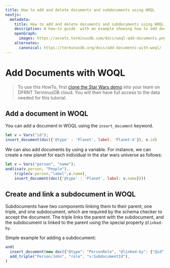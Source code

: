```yaml
---
title: How to add and delete documents and subdocuments using WOQL
nextjs:
  metadata:
    title: How to add and delete documents and subdocuments using WOQL
    description: A how-to guide  with an example showing how to add documents and subdocuments using a WOQL query.
    openGraph:
      images: https://assets.terminusdb.com/docs/woql-add-documents.png
    alternates:
      canonical: https://terminusdb.org/docs/add-documents-with-woql/
---
```


# Add Documents with WOQL

> To use this HowTo, first [clone the Star Wars demo](/docs/clone-a-demo-terminuscms-project/) into your team on DFRNT TerminusDB cloud. You will then have full access to the data needed for this tutorial.

## Add a document in WOQL

You can add a document in WOQL using the `insert_document` keyword.

```javascript
let v = Vars("id");
insert_document(doc({'@type' : 'Planet', label: 'Planet-X'}), v.id)
```

We can also add documents by using a variable. For instance, we can create a new planet for each individual in the star wars universe as follows:

```javascript
let v = Vars("person", "name");
and(isa(v.person, "People"),
    triple(v.person,"label",v.name),
    insert_document(doc({'@type' : 'Planet', label: v.name})))
```

## Create and link a subdocument in WOQL

Subdocuments have two components linking them to their parent, one triple, and one subdocument, which are required by the schema checker to accept the document. The triple links the parent with the subdocument, and the subdocument is linked to the parent using the special property `@linked-by`.

Simple example for adding a subdocument:

```javascript
and(
  insert_document(new doc({"@type": "PersonRole", "@linked-by": {"@id": "Person/John", "@property": "role"}}), "v:SubdocumentId"),
  add_triple("Person/John", "role", "v:SubdocumentId"),
)
```
